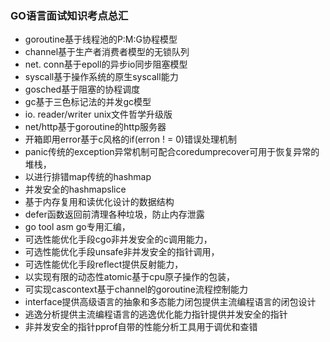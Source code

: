 
### GO语言面试知识考点总汇

- goroutine基于线程池的P:M:G协程模型
- channel基于生产者消费者模型的无锁队列
- net. conn基于epoll的异步io同步阻塞模型
- syscall基于操作系统的原生syscall能力
- gosched基于阻塞的协程调度
- gc基于三色标记法的并发gc模型
- io. reader/writer unix文件哲学升级版
- net/http基于goroutine的http服务器
- 开箱即用error基于c风格的if(erron ! = 0)错误处理机制
- panic传统的exception异常机制可配合coredumprecover可用于恢复异常的堆栈，
- 以进行排错map传统的hashmap
- 并发安全的hashmapslice
- 基于内存复用和读优化设计的数据结构
- defer函数返回前清理各种垃圾，防止内存泄露
- go tool asm go专用汇编，
- 可选性能优化手段cgo非并发安全的c调用能力，
- 可选性能优化手段unsafe非并发安全的指针调用，
- 可选性能优化手段reflect提供反射能力，
- 以实现有限的动态性atomic基于cpu原子操作的包装，
- 可实现cascontext基于channel的goroutine流程控制能力
- interface提供高级语言的抽象和多态能力闭包提供主流编程语言的闭包设计
- 逃逸分析提供主流编程语言的逃逸优化能力指针提供并发安全的指针
- 非并发安全的指针pprof自带的性能分析工具用于调优和查错
